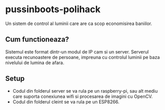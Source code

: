 # pussinboots-polihack

Un sistem de control al luminii care are ca scop economisirea baniilor.

## Cum functioneaza?

Sistemul este format dintr-un modul de IP cam si un server.
Serverul executa recunoastere de persoane, impreuna cu controlul 
luminii pe baza nivelului de lumina de afara.

## Setup

* Codul din folderul server se va rula pe un raspberry-pi, sau alt mediu care suporta conexiunea wifi si procesarea de imagini cu OpenCV.
* Codul din folderul cleint se va rula pe un ESP8266.

